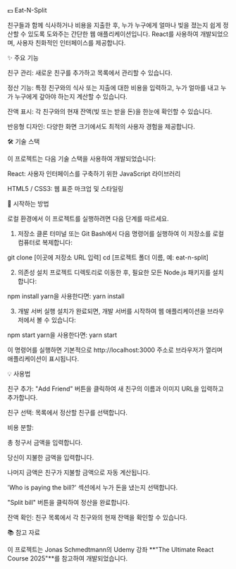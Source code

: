 💵 Eat-N-Split

친구들과 함께 식사하거나 비용을 지출한 후, 누가 누구에게 얼마나 빚을 졌는지 쉽게 정산할 수 있도록 도와주는 간단한 웹 애플리케이션입니다.
React를 사용하여 개발되었으며, 사용자 친화적인 인터페이스를 제공합니다.




✨ 주요 기능

친구 관리: 새로운 친구를 추가하고 목록에서 관리할 수 있습니다.

정산 기능: 특정 친구와의 식사 또는 지출에 대한 비용을 입력하고, 누가 얼마를 내고 누가 누구에게 갚아야 하는지 계산할 수 있습니다.

잔액 표시: 각 친구와의 현재 잔액(빚 또는 받을 돈)을 한눈에 확인할 수 있습니다.

반응형 디자인: 다양한 화면 크기에서도 최적의 사용자 경험을 제공합니다.




🛠 기술 스택

이 프로젝트는 다음 기술 스택을 사용하여 개발되었습니다:

React: 사용자 인터페이스를 구축하기 위한 JavaScript 라이브러리

HTML5 / CSS3: 웹 표준 마크업 및 스타일링




🚀 시작하는 방법

로컬 환경에서 이 프로젝트를 실행하려면 다음 단계를 따르세요.

1. 저장소 클론
   터미널 또는 Git Bash에서 다음 명령어를 실행하여 이 저장소를 로컬 컴퓨터로 복제합니다:

git clone [이곳에 저장소 URL 입력]
cd [프로젝트 폴더 이름, 예: eat-n-split]


2. 의존성 설치
   프로젝트 디렉토리로 이동한 후, 필요한 모든 Node.js 패키지를 설치합니다:

npm install
yarn을 사용한다면:
yarn install


3. 개발 서버 실행
   설치가 완료되면, 개발 서버를 시작하여 웹 애플리케이션을 브라우저에서 볼 수 있습니다:

npm start
yarn을 사용한다면:
yarn start


이 명령어를 실행하면 기본적으로 http://localhost:3000 주소로 브라우저가 열리며 애플리케이션이 표시됩니다.




💡 사용법

친구 추가: "Add Friend" 버튼을 클릭하여 새 친구의 이름과 이미지 URL을 입력하고 추가합니다.

친구 선택: 목록에서 정산할 친구를 선택합니다.

비용 분할:

총 청구서 금액을 입력합니다.

당신이 지불한 금액을 입력합니다.

나머지 금액은 친구가 지불할 금액으로 자동 계산됩니다.

'Who is paying the bill?' 섹션에서 누가 돈을 냈는지 선택합니다.

"Split bill" 버튼을 클릭하여 정산을 완료합니다.

잔액 확인: 친구 목록에서 각 친구와의 현재 잔액을 확인할 수 있습니다.




📚 참고 자료

이 프로젝트는 Jonas Schmedtmann의 Udemy 강좌 **"The Ultimate React Course 2025"**를 참고하여 개발되었습니다.
